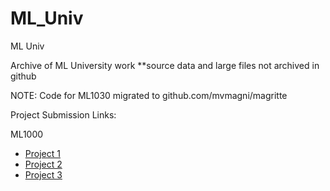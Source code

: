# ML_Univ
ML Univ

Archive of ML University work
**source data and large files not archived in github

NOTE: Code for ML1030 migrated to github.com/mvmagni/magritte


Project Submission Links:

  ML1000
- <a href="ML1000/ML1000_Project_1/Project%20Submission" target="_blank">Project 1</a> 
- <a href="https://github.com/mvmagni/ML_Univ/tree/main/ML1000/ML1000_Project_1/Project%20Submission" target="_blank">Project 2</a> 
- <a href="https://github.com/mvmagni/ML_Univ/tree/main/ML1000/ML1000_Project_1/Project%20Submission" target="_blank">Project 3</a> 


